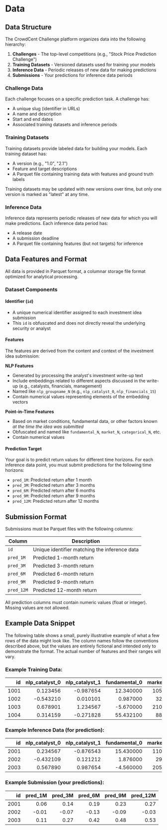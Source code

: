 # Data

## Data Structure

The CrowdCent Challenge platform organizes data into the following hierarchy:

1. **Challenges** - The top-level competitions (e.g., "Stock Price Prediction Challenge")
2. **Training Datasets** - Versioned datasets used for training your models
3. **Inference Data** - Periodic releases of new data for making predictions
4. **Submissions** - Your predictions for inference data periods

### Challenge Data

Each challenge focuses on a specific prediction task. A challenge has:

- A unique slug (identifier in URLs)
- A name and description
- Start and end dates
- Associated training datasets and inference periods

### Training Datasets

Training datasets provide labeled data for building your models. Each training dataset has:

- A version (e.g., "1.0", "2.1")
- Feature and target descriptions
- A Parquet file containing training data with features and ground truth labels

Training datasets may be updated with new versions over time, but only one version is marked as "latest" at any time.

### Inference Data

Inference data represents periodic releases of new data for which you will make predictions. Each inference data period has:

- A release date
- A submission deadline
- A Parquet file containing features (but not targets) for inference

## Data Features and Format

All data is provided in Parquet format, a columnar storage file format optimized for analytical processing.

### Dataset Components

#### Identifier (`id`)
- A unique numerical identifier assigned to each investment idea submission
- This `id` is obfuscated and does not directly reveal the underlying security or analyst

#### Features
The features are derived from the content and context of the investment idea submission:

**NLP Features**
- Generated by processing the analyst's investment write-up text
- Include embeddings related to different aspects discussed in the write-up (e.g., catalysts, financials, management)
- Named like `nlp_groupname_N` (e.g., `nlp_catalyst_0`, `nlp_financials_15`)
- Contain numerical values representing elements of the embedding vectors

**Point-in-Time Features**
- Based on market conditions, fundamental data, or other factors known *at the time the idea was submitted*
- Obfuscated and named like `fundamental_N`, `market_N`, `categorical_N`, etc.
- Contain numerical values

#### Prediction Target
Your goal is to predict return values for different time horizons. For each inference data point, you must submit predictions for the following time horizons:

- `pred_1M`: Predicted return after 1 month
- `pred_3M`: Predicted return after 3 months
- `pred_6M`: Predicted return after 6 months
- `pred_9M`: Predicted return after 9 months
- `pred_12M`: Predicted return after 12 months

## Submission Format

Submissions must be Parquet files with the following columns:

| Column | Description |
|--------|-------------|
| `id` | Unique identifier matching the inference data |
| `pred_1M` | Predicted 1-month return |
| `pred_3M` | Predicted 3-month return |
| `pred_6M` | Predicted 6-month return |
| `pred_9M` | Predicted 9-month return |
| `pred_12M` | Predicted 12-month return |

All prediction columns must contain numeric values (float or integer). Missing values are not allowed.

## Example Data Snippet

The following table shows a small, purely illustrative example of what a few rows of the data might look like. The column names follow the conventions described above, but the values are entirely fictional and intended only to demonstrate the format. The actual number of features and their ranges will vary.

### Example Training Data:

|   id | nlp_catalyst_0 | nlp_catalyst_1 | fundamental_0 | market_0 | market_1 | categorical_0 | target_1M | target_3M | target_6M | target_9M | target_12M |
| ---: | -------------: | -------------: | ------------: | -------: | -------: | ------------: | --------: | --------: | --------: | --------: | ---------: |
| 1001 |       0.123456 |      -0.987654 |     12.340000 |   105.50 |   250000 |             1 |      0.05 |      0.12 |      0.18 |      0.22 |       0.25 |
| 1002 |      -0.543210 |       0.010101 |      0.987000 |    32.15 |  1500000 |             3 |     -0.02 |     -0.08 |     -0.15 |     -0.10 |      -0.05 |
| 1003 |       0.678901 |       1.234567 |     -5.670000 |   210.75 |   750000 |             1 |      0.10 |      0.25 |      0.40 |      0.45 |       0.50 |
| 1004 |       0.314159 |      -0.271828 |     55.432100 |    88.90 |   120000 |             2 |      0.07 |      0.14 |      0.20 |      0.18 |       0.15 |

### Example Inference Data (for prediction):

|   id | nlp_catalyst_0 | nlp_catalyst_1 | fundamental_0 | market_0 | market_1 | categorical_0 |
| ---: | -------------: | -------------: | ------------: | -------: | -------: | ------------: |
| 2001 |       0.234567 |      -0.876543 |     15.430000 |   110.25 |   275000 |             2 |
| 2002 |      -0.432109 |       0.121212 |      1.876000 |    29.75 |  1300000 |             3 |
| 2003 |       0.567890 |       0.987654 |     -4.560000 |   205.50 |   800000 |             1 |

### Example Submission (your predictions):

|   id | pred_1M | pred_3M | pred_6M | pred_9M | pred_12M |
| ---: | ------: | ------: | ------: | ------: | -------: |
| 2001 |    0.06 |    0.14 |    0.19 |    0.23 |     0.27 |
| 2002 |   -0.01 |   -0.07 |   -0.13 |   -0.09 |    -0.03 |
| 2003 |    0.11 |    0.27 |    0.42 |    0.48 |     0.53 |

